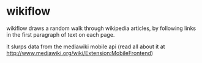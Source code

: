 wikiflow
========

wikiflow draws a random walk through wikipedia articles, by following
links in the first paragraph of text on each page.

it slurps data from the mediawiki mobile api (read all about it at
http://www.mediawiki.org/wiki/Extension:MobileFrontend)